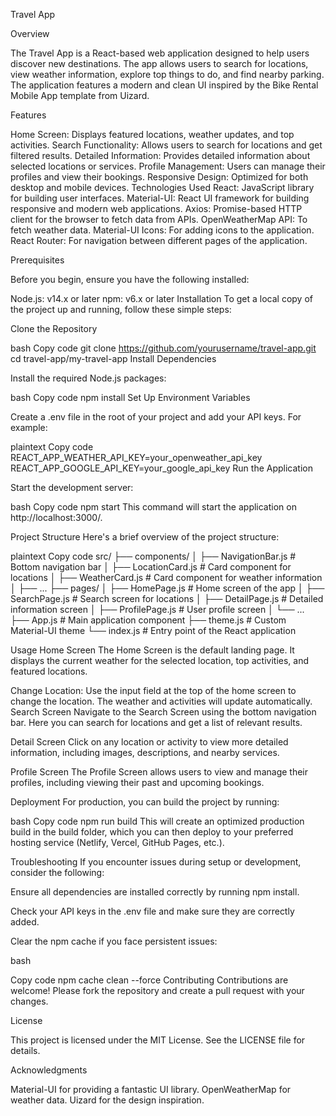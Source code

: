 Travel App

Overview

The Travel App is a React-based web application designed to help users discover new destinations. The app allows users to search for locations, view weather information, explore top things to do, and find nearby parking. The application features a modern and clean UI inspired by the Bike Rental Mobile App template from Uizard.

Features

Home Screen: Displays featured locations, weather updates, and top activities.
Search Functionality: Allows users to search for locations and get filtered results.
Detailed Information: Provides detailed information about selected locations or services.
Profile Management: Users can manage their profiles and view their bookings.
Responsive Design: Optimized for both desktop and mobile devices.
Technologies Used
React: JavaScript library for building user interfaces.
Material-UI: React UI framework for building responsive and modern web applications.
Axios: Promise-based HTTP client for the browser to fetch data from APIs.
OpenWeatherMap API: To fetch weather data.
Material-UI Icons: For adding icons to the application.
React Router: For navigation between different pages of the application.

Prerequisites

Before you begin, ensure you have the following installed:

Node.js: v14.x or later
npm: v6.x or later
Installation
To get a local copy of the project up and running, follow these simple steps:

Clone the Repository

bash
Copy code
git clone https://github.com/yourusername/travel-app.git
cd travel-app/my-travel-app
Install Dependencies

Install the required Node.js packages:

bash
Copy code
npm install
Set Up Environment Variables

Create a .env file in the root of your project and add your API keys. For example:

plaintext
Copy code
REACT_APP_WEATHER_API_KEY=your_openweather_api_key
REACT_APP_GOOGLE_API_KEY=your_google_api_key
Run the Application

Start the development server:

bash
Copy code
npm start
This command will start the application on http://localhost:3000/.

Project Structure
Here's a brief overview of the project structure:

plaintext
Copy code
src/
├── components/
│   ├── NavigationBar.js      # Bottom navigation bar
│   ├── LocationCard.js       # Card component for locations
│   ├── WeatherCard.js        # Card component for weather information
│   ├── ...
├── pages/
│   ├── HomePage.js           # Home screen of the app
│   ├── SearchPage.js         # Search screen for locations
│   ├── DetailPage.js         # Detailed information screen
│   ├── ProfilePage.js        # User profile screen
│   └── ...
├── App.js                    # Main application component
├── theme.js                  # Custom Material-UI theme
└── index.js                  # Entry point of the React application

Usage
Home Screen
The Home Screen is the default landing page. It displays the current weather for the selected location, top activities, and featured locations.

Change Location: Use the input field at the top of the home screen to change the location. The weather and activities will update automatically.
Search Screen
Navigate to the Search Screen using the bottom navigation bar. Here you can search for locations and get a list of relevant results.

Detail Screen
Click on any location or activity to view more detailed information, including images, descriptions, and nearby services.

Profile Screen
The Profile Screen allows users to view and manage their profiles, including viewing their past and upcoming bookings.

Deployment
For production, you can build the project by running:

bash
Copy code
npm run build
This will create an optimized production build in the build folder, which you can then deploy to your preferred hosting service (Netlify, Vercel, GitHub Pages, etc.).

Troubleshooting
If you encounter issues during setup or development, consider the following:

Ensure all dependencies are installed correctly by running npm install.

Check your API keys in the .env file and make sure they are correctly added.

Clear the npm cache if you face persistent issues:

bash

Copy code
npm cache clean --force
Contributing
Contributions are welcome! Please fork the repository and create a pull request with your changes.

License

This project is licensed under the MIT License. See the LICENSE file for details.


Acknowledgments

Material-UI for providing a fantastic UI library.
OpenWeatherMap for weather data.
Uizard for the design inspiration.
